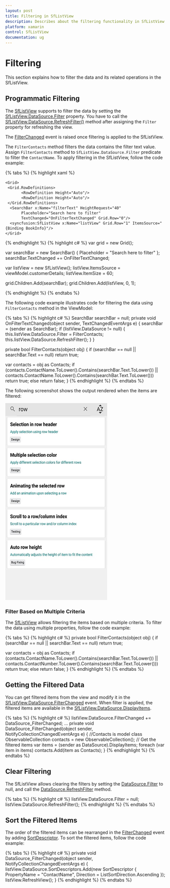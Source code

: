 ```yaml
---
layout: post
title: Filtering in SfListView
description: Describes about the filtering functionality in SfListView.
platform: xamarin
control: SfListView
documentation: ug
---
```


# Filtering

This section explains how to filter the data and its related operations in the SfListView.

## Programmatic Filtering

The [SfListView](https://help.syncfusion.com/cr/cref_files/xamarin/sflistview/Syncfusion.SfListView.XForms~Syncfusion.ListView.XForms.SfListView.html) supports to filter the data by setting the [SfListView.DataSource.Filter](https://help.syncfusion.com/cr/cref_files/xamarin/datasource/Syncfusion.DataSource.Portable~Syncfusion.DataSource.DataSource~Filter.html) property. You have to call the [SfListView.DataSource.RefreshFilter()](https://help.syncfusion.com/cr/cref_files/xamarin/datasource/Syncfusion.DataSource.Portable~Syncfusion.DataSource.DataSource~RefreshFilter.html) method after assigning the `Filter` property for refreshing the view.

The [FilterChanged](https://help.syncfusion.com/cr/cref_files/xamarin/datasource/Syncfusion.DataSource.Portable~Syncfusion.DataSource.DataSource~FilterChanged_EV.html) event is raised once filtering is applied to the SfListView.

The `FilterContacts` method filters the data contains the filter text value. Assign `FilterContacts` method to `SfListView.DataSource.Filter` predicate to filter the `ContactName`. To apply filtering in the SfListView, follow the code example:

{% tabs %}
{% highlight xaml %}
<ContentPage xmlns:syncfusion="clr-namespace:Syncfusion.ListView.XForms;assembly=Syncfusion.SfListView.XForms">
             
    <Grid>
	 <Grid.RowDefinitions>
           <RowDefinition Height="Auto"/>
           <RowDefinition Height="Auto"/>
     </Grid.RowDefinitions>
      <SearchBar x:Name="filterText" HeightRequest="40"
           Placeholder="Search here to filter"
           TextChanged="OnFilterTextChanged" Grid.Row="0"/>
      <syncfusion:SfListView x:Name="listView" Grid.Row="1" ItemsSource="{Binding BookInfo}"/>
    </Grid>
  </ContentPage>
{% endhighlight %}
{% highlight c# %}
var grid = new Grid();

var searchBar = new SearchBar() { Placeholder = "Search here to filter" };
searchBar.TextChanged += OnFilterTextChanged;

var listView = new SfListView();
listView.ItemsSource = viewModel.customerDetails;
listView.ItemSize = 60;

grid.Children.Add(searchBar);
grid.Children.Add(listView, 0, 1);

{% endhighlight %}
{% endtabs %}
 
The following code example illustrates code for filtering the data using `FilterContacts` method in the ViewModel:

{% tabs %}
{% highlight c# %}
SearchBar searchBar = null;
private void OnFilterTextChanged(object sender, TextChangedEventArgs e)
{
  searchBar = (sender as SearchBar);
  if (listView.DataSource != null)
  {
    this.listView.DataSource.Filter = FilterContacts;
    this.listView.DataSource.RefreshFilter();
  }
}
 
private bool FilterContacts(object obj)
{
  if (searchBar == null || searchBar.Text == null)
     return true;

  var contacts = obj as Contacts;
  if (contacts.ContactName.ToLower().Contains(searchBar.Text.ToLower())
       || contacts.ContactName.ToLower().Contains(searchBar.Text.ToLower()))
      return true;
  else
      return false;
}
{% endhighlight %}
{% endtabs %}

The following screenshot shows the output rendered when the items are filtered:

![](SfListView_images/SfListView-Filtering.png)

### Filter Based on Multiple Criteria

The [SfListView](https://help.syncfusion.com/cr/cref_files/xamarin/sflistview/Syncfusion.SfListView.XForms~Syncfusion.ListView.XForms.SfListView.html) allows filtering the items based on multiple criteria. To filter the data using multiple properties, follow the code example:

{% tabs %}
{% highlight c# %}
private bool FilterContacts(object obj)
{
  if (searchBar == null || searchBar.Text == null)
     return true;

  var contacts = obj as Contacts;
  if (contacts.ContactName.ToLower().Contains(searchBar.Text.ToLower())
      || contacts.ContactNumber.ToLower().Contains(searchBar.Text.ToLower()))
      return true;
  else
      return false;
}
{% endhighlight %}
{% endtabs %}

## Getting the Filtered Data

You can get filtered items from the view and modify it in the [SfListView.DataSource.FilterChanged](https://help.syncfusion.com/cr/cref_files/xamarin/datasource/Syncfusion.DataSource.Portable~Syncfusion.DataSource.DataSource~FilterChanged_EV.html) event. When filter is applied, the filtered items are available in the [SfListView.DataSource.DisplayItems](https://help.syncfusion.com/cr/cref_files/xamarin/datasource/Syncfusion.DataSource.Portable~Syncfusion.DataSource.DataSource~DisplayItems.html).

{% tabs %}
{% highlight c# %}
listView.DataSource.FilterChanged += DataSource_FilterChanged;
...
private void DataSource_FilterChanged(object sender, NotifyCollectionChangedEventArgs e)
{
  //Contacts is model class 
  ObservableCollection<Contacts> contacts = new ObservableCollection<Contacts>();
  // Get the filtered items
  var items = (sender as DataSource).DisplayItems;
  foreach (var item in items)
      contacts.Add(item as Contacts);
}
{% endhighlight %}
{% endtabs %}

## Clear Filtering

The SfListView allows clearing the filters by setting the [DataSource.Filter](https://help.syncfusion.com/cr/cref_files/xamarin/datasource/Syncfusion.DataSource.Portable~Syncfusion.DataSource.DataSource~Filter.html) to null, and call the [DataSource.RefreshFilter](https://help.syncfusion.com/cr/cref_files/xamarin/datasource/Syncfusion.DataSource.Portable~Syncfusion.DataSource.DataSource~RefreshFilter.html) method.

{% tabs %}
{% highlight c# %}
listView.DataSource.Filter = null;
listView.DataSource.RefreshFilter();
{% endhighlight %}
{% endtabs %}

## Sort the Filtered Items

The order of the filtered items can be rearranged in the [FilterChanged](https://help.syncfusion.com/cr/cref_files/xamarin/datasource/Syncfusion.DataSource.Portable~Syncfusion.DataSource.DataSource~FilterChanged_EV.html) event by adding [SortDescriptor](https://help.syncfusion.com/cr/cref_files/xamarin/datasource/Syncfusion.DataSource.Portable~Syncfusion.DataSource.SortDescriptor.html). To sort the filtered items, follow the code example:

{% tabs %}
{% highlight c# %}
private void DataSource_FilterChanged(object sender, NotifyCollectionChangedEventArgs e)
{
  listView.DataSource.SortDescriptors.Add(new SortDescriptor { PropertyName = "ContactName", 
                                                               Direction = ListSortDirection.Ascending });
  listView.RefreshView();
}
{% endhighlight %}
{% endtabs %}